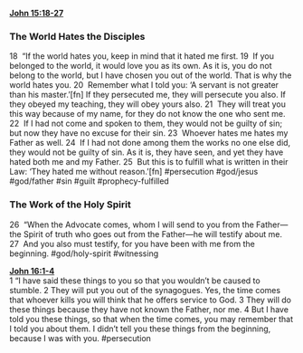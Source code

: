 **[John 15:18-27](http://www.blueletterbible.org/search/preSearch.cfm?Criteria=John+15.18-27&t=NIV)**
### The World Hates the Disciples
18  “If the world hates you, keep in mind that it hated me first. 19  If you belonged to the world, it would love you as its own. As it is, you do not belong to the world, but I have chosen you out of the world. That is why the world hates you. 20  Remember what I told you: ‘A servant is not greater than his master.’[fn] If they persecuted me, they will persecute you also. If they obeyed my teaching, they will obey yours also. 21  They will treat you this way because of my name, for they do not know the one who sent me. 22  If I had not come and spoken to them, they would not be guilty of sin; but now they have no excuse for their sin. 23  Whoever hates me hates my Father as well. 24  If I had not done among them the works no one else did, they would not be guilty of sin. As it is, they have seen, and yet they have hated both me and my Father. 25  But this is to fulfill what is written in their Law: ‘They hated me without reason.’[fn] #persecution #god/jesus #god/father #sin #guilt #prophecy-fulfilled 

### The Work of the Holy Spirit

26  “When the Advocate comes, whom I will send to you from the Father—the Spirit of truth who goes out from the Father—he will testify about me. 27  And you also must testify, for you have been with me from the beginning. #god/holy-spirit #witnessing

**[John 16:1-4](http://www.blueletterbible.org/search/preSearch.cfm?Criteria=John+16.1-4&t=NIV)**  
1 “I have said these things to you so that you wouldn’t be caused to stumble. 2 They will put you out of the synagogues. Yes, the time comes that whoever kills you will think that he offers service to God. 3 They will do these things because they have not known the Father, nor me. 4 But I have told you these things, so that when the time comes, you may remember that I told you about them. I didn’t tell you these things from the beginning, because I was with you. #persecution 